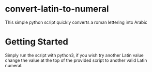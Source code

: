 # convert-latin-to-numeral
This simple python script quickly converts a roman lettering into Arabic
# Getting Started
Simply run the script with python3, if you wish try another Latin value change the value at the top of the provided script to another valid Latin numeral. 
